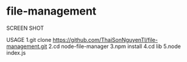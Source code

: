 # file-management
SCREEN SHOT

USAGE
  1.git clone https://github.com/ThaiSonNguyenTl/file-management.git
  2.cd node-file-manager
  3.npm install
  4.cd lib
  5.node index.js
  
